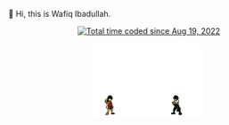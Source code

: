 <style>
  .center {
    text-align: center;
  }
</style>

👋 Hi, this is Wafiq Ibadullah.

<div class="center">
  <a href="https://wakatime.com/@b88204f4-069e-45ec-9b22-12ee2d5fd82c">
    <img src="https://wakatime.com/badge/user/b88204f4-069e-45ec-9b22-12ee2d5fd82c.svg" alt="Total time coded since Aug 19, 2022" />
  </a>

  <img src="https://raw.githubusercontent.com/wafiq04/wafiq04/main/assets/luffy.gif" width="200"/><br />
</div>
